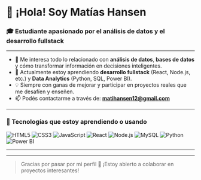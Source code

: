 # 👋 ¡Hola! Soy Matías Hansen

### 🎓 Estudiante apasionado por el análisis de datos y el desarrollo fullstack

---

- 👀 Me interesa todo lo relacionado con **análisis de datos**, **bases de datos** y cómo transformar información en decisiones inteligentes.
- 🌱 Actualmente estoy aprendiendo **desarrollo fullstack** (React, Node.js, etc.) y **Data Analytics** (Python, SQL, Power BI).
- 💡 Siempre con ganas de mejorar y participar en proyectos reales que me desafíen y enseñen.
- 📫 Podés contactarme a través de: **matihansen12@gmail.com**

---

### 🚀 Tecnologías que estoy aprendiendo o usando

![HTML5](https://img.shields.io/badge/HTML5-E34F26?logo=html5&logoColor=white)
![CSS3](https://img.shields.io/badge/CSS3-1572B6?logo=css3&logoColor=white)
![JavaScript](https://img.shields.io/badge/JavaScript-F7DF1E?logo=javascript&logoColor=black)
![React](https://img.shields.io/badge/React-20232A?logo=react&logoColor=61DAFB)
![Node.js](https://img.shields.io/badge/Node.js-339933?logo=node.js&logoColor=white)
![MySQL](https://img.shields.io/badge/MySQL-4479A1?logo=mysql&logoColor=white)
![Python](https://img.shields.io/badge/Python-3776AB?logo=python&logoColor=white)
![Power BI](https://img.shields.io/badge/Power%20BI-F2C811?logo=powerbi&logoColor=black)

---

<!-- ### 📊 Stats (opcional si activás GitHub Metrics) -->

<!--
![GitHub Stats](https://github-readme-stats.vercel.app/api?username=matih1210&show_icons=true&theme=radical)
-->

---

> Gracias por pasar por mi perfil 🙌 ¡Estoy abierto a colaborar en proyectos interesantes!

